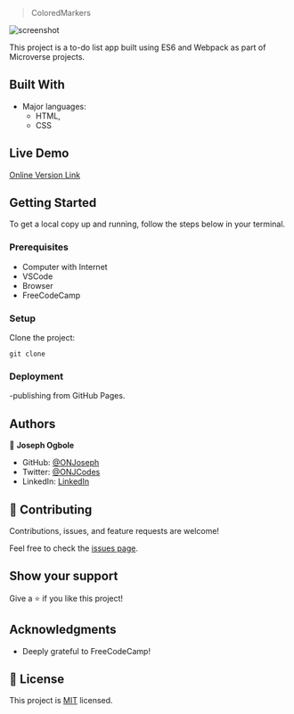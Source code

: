 > ColoredMarkers

![screenshot](.colormaker.png)

This project is a to-do list app built using ES6 and Webpack as part of Microverse projects.

## Built With

- Major languages: 
  - HTML,
  - CSS 

## Live Demo

[Online Version Link]()

## Getting Started

To get a local copy up and running, follow the steps below in your terminal.

### Prerequisites

- Computer with Internet
- VSCode
- Browser
- FreeCodeCamp

### Setup

Clone the project:

```
git clone 
```
### Deployment

-publishing from GitHub Pages.

## Authors

👤 **Joseph Ogbole**

- GitHub: [@ONJoseph](https://github.com/ONJoseph)
- Twitter: [@ONJCodes](https://twitter.com/ONJCodes)
- LinkedIn: [LinkedIn](https://www.linkedin.com/in/o-n-joseph/)

## 🤝 Contributing

Contributions, issues, and feature requests are welcome!

Feel free to check the [issues page]().

## Show your support

Give a ⭐️ if you like this project!

## Acknowledgments

- Deeply grateful to FreeCodeCamp!

## 📝 License

This project is [MIT](./MIT.md) licensed.
